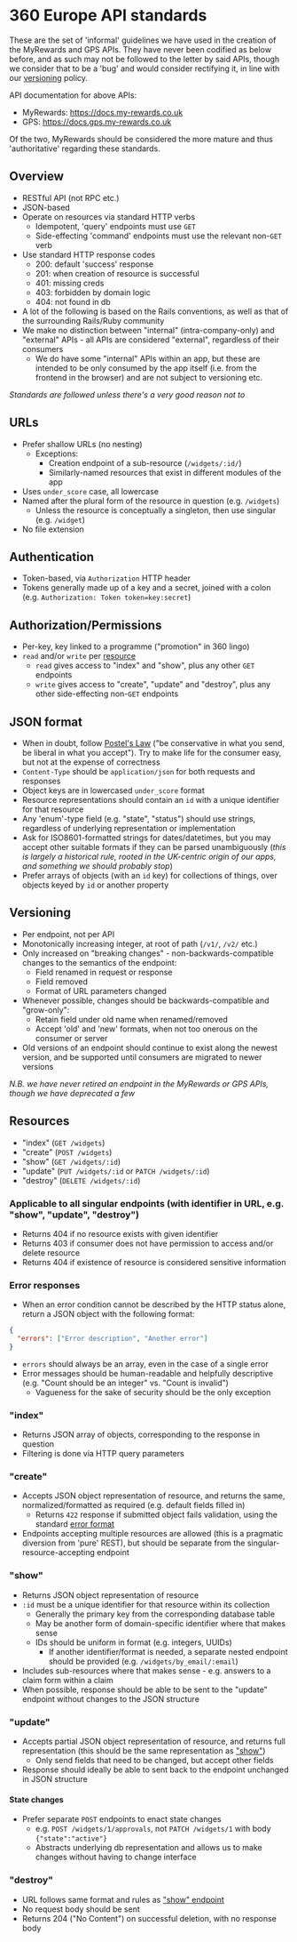 # 360 Europe API standards

These are the set of 'informal' guidelines we have used in the creation of the
MyRewards and GPS APIs. They have never been codified as below before, and as
such may not be followed to the letter by said APIs, though we consider that to
be a 'bug' and would consider rectifying it, in line with our
[versioning](#versioning) policy.

API documentation for above APIs:

- MyRewards: https://docs.my-rewards.co.uk
- GPS: https://docs.gps.my-rewards.co.uk

Of the two, MyRewards should be considered the more mature and thus
'authoritative' regarding these standards.

## Overview

- RESTful API (not RPC etc.)
- JSON-based
- Operate on resources via standard HTTP verbs
  - Idempotent, 'query' endpoints must use `GET`
  - Side-effecting 'command' endpoints must use the relevant non-`GET` verb
- Use standard HTTP response codes
  - 200: default 'success' response
  - 201: when creation of resource is successful
  - 401: missing creds
  - 403: forbidden by domain logic
  - 404: not found in db
- A lot of the following is based on the Rails conventions, as well as that of
  the surrounding Rails/Ruby community
- We make no distinction between "internal" (intra-company-only) and "external"
  APIs - all APIs are considered "external", regardless of their consumers
  - We do have some "internal" APIs within an app, but these are intended to be
    only consumed by the app itself (i.e. from the frontend in the browser) and
    are not subject to versioning etc.

*Standards are followed unless there's a very good reason not to*

## URLs

- Prefer shallow URLs (no nesting)
  - Exceptions:
    - Creation endpoint of a sub-resource (`/widgets/:id/`)
    - Similarly-named resources that exist in different modules of the app
- Uses `under_score` case, all lowercase
- Named after the plural form of the resource in question (e.g. `/widgets`)
  - Unless the resource is conceptually a singleton, then use singular
    (e.g. `/widget`)
- No file extension

## Authentication

- Token-based, via `Authorization` HTTP header
- Tokens generally made up of a key and a secret, joined with a colon (e.g.
  `Authorization: Token token=key:secret`)

## Authorization/Permissions

- Per-key, key linked to a programme ("promotion" in 360 lingo)
- `read` and/or `write` per [resource](#resources)
  - `read` gives access to "index" and "show", plus any other `GET` endpoints
  - `write` gives access to "create", "update" and "destroy", plus any other
    side-effecting non-`GET` endpoints

## JSON format

- When in doubt, follow [Postel's Law](https://en.wikipedia.org/wiki/Robustness_principle)
  ("be conservative in what you send, be liberal in what you accept"). Try to
  make life for the consumer easy, but not at the expense of correctness
- `Content-Type` should be `application/json` for both requests and responses
- Object keys are in lowercased `under_score` format
- Resource representations should contain an `id` with a unique identifier for
  that resource
- Any 'enum'-type field (e.g. "state", "status") should use strings, regardless
  of underlying representation or implementation
- Ask for ISO8601-formatted strings for dates/datetimes, but you may accept
  other suitable formats if they can be parsed unambiguously (*this is largely
  a historical rule, rooted in the UK-centric origin of our apps, and something
  we should probably stop*)
- Prefer arrays of objects (with an `id` key) for collections of things, over
  objects keyed by `id` or another property

## Versioning

- Per endpoint, not per API
- Monotonically increasing integer, at root of path (`/v1/`, `/v2/` etc.)
- Only increased on "breaking changes" - non-backwards-compatible changes to
  the semantics of the endpoint:
  - Field renamed in request or response
  - Field removed
  - Format of URL parameters changed
- Whenever possible, changes should be backwards-compatible and "grow-only":
  - Retain field under old name when renamed/removed
  - Accept 'old' and 'new' formats, when not too onerous on the consumer or
    server
- Old versions of an endpoint should continue to exist along the newest
  version, and be supported until consumers are migrated to newer versions

*N.B. we have never retired an endpoint in the MyRewards or GPS APIs, though we
have deprecated a few*

## Resources

- "index" (`GET /widgets`)
- "create" (`POST /widgets`)
- "show" (`GET /widgets/:id`)
- "update" (`PUT /widgets/:id` or `PATCH /widgets/:id`)
- "destroy" (`DELETE /widgets/:id`)

### Applicable to all singular endpoints (with identifier in URL, e.g. "show", "update", "destroy")

- Returns 404 if no resource exists with given identifier
- Returns 403 if consumer does not have permission to access and/or delete
  resource
- Returns 404 if existence of resource is considered sensitive information

### Error responses

- When an error condition cannot be described by the HTTP status alone, return
  a JSON object with the following format:

```json
{
  "errors": ["Error description", "Another error"]
}
```

- `errors` should always be an array, even in the case of a single error
- Error messages should be human-readable and helpfully descriptive (e.g.
  "Count should be an integer" vs. "Count is invalid")
  - Vagueness for the sake of security should be the only exception

### "index"

- Returns JSON array of objects, corresponding to the response in question
- Filtering is done via HTTP query parameters

### "create"

- Accepts JSON object representation of resource, and returns the same,
  normalized/formatted as required (e.g. default fields filled in)
  - Returns `422` response if submitted object fails validation, using the standard
    [error format](#error-responses)
- Endpoints accepting multiple resources are allowed (this is a pragmatic
  diversion from 'pure' REST), but should be separate from the
  singular-resource-accepting endpoint

### "show"

- Returns JSON object representation of resource
- `:id` must be a unique identifier for that resource within its collection
  - Generally the primary key from the corresponding database table
  - May be another form of domain-specific identifier where that makes sense
  - IDs should be uniform in format (e.g. integers, UUIDs)
    - If another identifier/format is needed, a separate nested endpoint should
      be provided (e.g. `/widgets/by_email/:email`)
- Includes sub-resources where that makes sense - e.g. answers to a claim form
  within a claim
- When possible, response should be able to be sent to the "update" endpoint
  without changes to the JSON structure

### "update"

- Accepts partial JSON object representation of resource, and returns full
  representation (this should be the same representation as ["show"](#show))
  - Only send fields that need to be changed, but accept other fields
- Response should ideally be able to sent back to the endpoint unchanged in
  JSON structure

#### State changes

- Prefer separate `POST` endpoints to enact state changes
  - e.g. `POST /widgets/1/approvals`, not `PATCH /widgets/1` with body
    `{"state":"active"}`
  - Abstracts underlying db representation and allows us to make changes
    without having to change interface

### "destroy"

- URL follows same format and rules as ["show" endpoint](#show)
- No request body should be sent
- Returns 204 ("No Content") on successful deletion, with no response body
